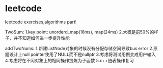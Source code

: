 # leetcode
leetcode exercises,algorithms part!


TwoSum:
	1.key point: unorderd_map(16ms), map(24ms)
	2.大概是前50%的样子，并不知道如何进一步提升性能

addTwoNums:
	1.新建ListNode对象的时候没有分配存储空间导致bus error
	2.原题设计上null pointer使用了NULL而不是nullptr
	3.考虑将测试用例变成用户输入
	4.考虑将在不同对象上的相同操作提炼为子函数
	5.c++链表操作复习